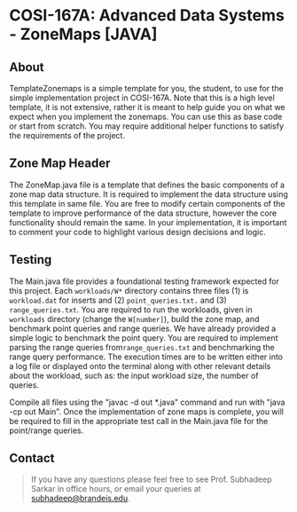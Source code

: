 # COSI-167A: Advanced Data Systems - ZoneMaps [JAVA]


## About

TemplateZonemaps is a simple template for you, the student, to use for the simple implementation project
in COSI-167A. Note that this is a high level template, it is not extensive, rather it is meant to help
guide you on what we expect when you implement the zonemaps. You can use this as base code or start from
scratch. You may require additional helper functions to satisfy the requirements of the project.

## Zone Map Header
The ZoneMap.java file is a template that defines the basic components of a zone map data structure.
It is required to implement the data structure using this template in same file. 
You are free to modify certain components of the template to improve performance of the
data structure, however the core functionality should remain the same. In your implementation, it is
important to comment your code to highlight various design decisions and logic. 

## Testing 
The Main.java file provides a foundational testing framework expected for this project. Each `workloads/W*` directory 
contains three files (1) is `workload.dat` for inserts and (2) `point_queries.txt.` and (3) `range_queries.txt`.
You are required to run the workloads, given in `workloads` directory (change the `W[number]`), build the zone map, and benchmark point queries and range
queries. We have already provided a simple logic to benchmark the point query. You are required to
implement parsing the range queries from`range_queries.txt` and benchmarking the range query
performance. The execution times are to be written either into a log file or displayed onto the terminal
along with other relevant details about the workload, such as: the input workload size, the number of
queries.

Compile all files using the "javac -d out *.java" command and run with "java -cp out Main".
Once the implementation of zone maps is complete, you will be required to fill in the appropriate test
call in the Main.java file for the point/range queries. 

## Contact

> If you have any questions please feel free to see Prof. Subhadeep Sarkar in office hours, or
email your queries at subhadeep@brandeis.edu.
